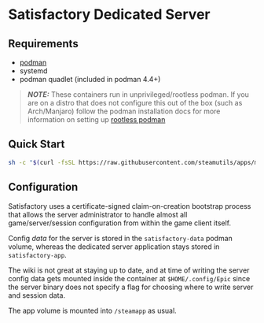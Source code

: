 # Satisfactory Dedicated Server

## Requirements

- [podman](https://podman.io/docs/installation)
- systemd
- podman quadlet (included in podman 4.4+)

> **_NOTE:_** These containers run in unprivileged/rootless podman. If you are on a distro that does not configure this out of the box (such as Arch/Manjaro) follow the podman installation docs for more information on setting up [rootless podman](https://github.com/containers/podman/blob/main/README.md#rootless)
## Quick Start
```bash
sh -c "$(curl -fsSL https://raw.githubusercontent.com/steamutils/apps/main/satisfactory/setup.sh)"
```


## Configuration

Satisfactory uses a certificate-signed claim-on-creation bootstrap process that allows the server administrator to handle almost all game/server/session configuration from within the game client itself.

Config *data* for the server is stored in the `satisfactory-data` podman volume, whereas the dedicated server application stays stored in `satisfactory-app`.

The wiki is not great at staying up to date, and at time of writing the server config data gets mounted inside the container at `$HOME/.config/Epic` since the server binary does not specify a flag for choosing where to write server and session data.

The app volume is mounted into `/steamapp` as usual.
